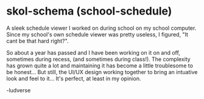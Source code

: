 # skol-schema (school-schedule)

 A sleek schedule viewer I worked on during school on my school computer. Since my school's own schedule viewer was pretty useless, I figured, "It cant be that hard right?".
 
 So about a year has passed and I have been working on it on and off, sometimes during recess, (and sometimes during class!). The complexity has grown quite a lot and maintaining it has become a little troublesome to be honest... But still, the UI/UX design working together to bring an intuative look and feel to it... It's perfect, at least in my opinion.

-ludverse
